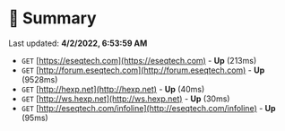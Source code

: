 # 📖 Summary
Last updated: **4/2/2022, 6:53:59 AM**

- `GET` [https://eseqtech.com](https://eseqtech.com) - **Up** (213ms)
- `GET` [http://forum.eseqtech.com](http://forum.eseqtech.com) - **Up** (9528ms)
- `GET` [http://hexp.net](http://hexp.net) - **Up** (40ms)
- `GET` [http://ws.hexp.net](http://ws.hexp.net) - **Up** (30ms)
- `GET` [http://eseqtech.com/infoline](http://eseqtech.com/infoline) - **Up** (95ms)
